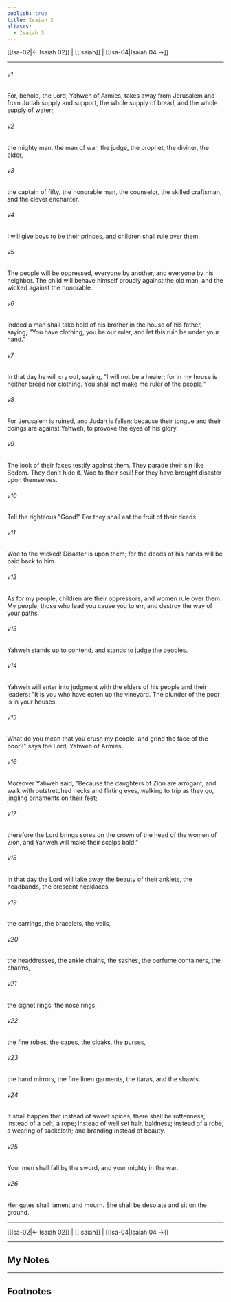 ```yaml
---
publish: true
title: Isaiah 3
aliases:
  - Isaiah 3
---
```


[[Isa-02|← Isaiah 02]] | [[Isaiah]] | [[Isa-04|Isaiah 04 →]]
***



###### v1 
For, behold, the Lord, Yahweh of Armies, takes away from Jerusalem and from Judah supply and support, the whole supply of bread, and the whole supply of water; 

###### v2 
the mighty man, the man of war, the judge, the prophet, the diviner, the elder, 

###### v3 
the captain of fifty, the honorable man, the counselor, the skilled craftsman, and the clever enchanter. 

###### v4 
I will give boys to be their princes, and children shall rule over them. 

###### v5 
The people will be oppressed, everyone by another, and everyone by his neighbor. The child will behave himself proudly against the old man, and the wicked against the honorable. 

###### v6 
Indeed a man shall take hold of his brother in the house of his father, saying, "You have clothing, you be our ruler, and let this ruin be under your hand." 

###### v7 
In that day he will cry out, saying, "I will not be a healer; for in my house is neither bread nor clothing. You shall not make me ruler of the people." 

###### v8 
For Jerusalem is ruined, and Judah is fallen; because their tongue and their doings are against Yahweh, to provoke the eyes of his glory. 

###### v9 
The look of their faces testify against them. They parade their sin like Sodom. They don't hide it. Woe to their soul! For they have brought disaster upon themselves. 

###### v10 
Tell the righteous "Good!" For they shall eat the fruit of their deeds. 

###### v11 
Woe to the wicked! Disaster is upon them; for the deeds of his hands will be paid back to him. 

###### v12 
As for my people, children are their oppressors, and women rule over them. My people, those who lead you cause you to err, and destroy the way of your paths. 

###### v13 
Yahweh stands up to contend, and stands to judge the peoples. 

###### v14 
Yahweh will enter into judgment with the elders of his people and their leaders: "It is you who have eaten up the vineyard. The plunder of the poor is in your houses. 

###### v15 
What do you mean that you crush my people, and grind the face of the poor?" says the Lord, Yahweh of Armies. 

###### v16 
Moreover Yahweh said, "Because the daughters of Zion are arrogant, and walk with outstretched necks and flirting eyes, walking to trip as they go, jingling ornaments on their feet; 

###### v17 
therefore the Lord brings sores on the crown of the head of the women of Zion, and Yahweh will make their scalps bald." 

###### v18 
In that day the Lord will take away the beauty of their anklets, the headbands, the crescent necklaces, 

###### v19 
the earrings, the bracelets, the veils, 

###### v20 
the headdresses, the ankle chains, the sashes, the perfume containers, the charms, 

###### v21 
the signet rings, the nose rings, 

###### v22 
the fine robes, the capes, the cloaks, the purses, 

###### v23 
the hand mirrors, the fine linen garments, the tiaras, and the shawls. 

###### v24 
It shall happen that instead of sweet spices, there shall be rottenness; instead of a belt, a rope; instead of well set hair, baldness; instead of a robe, a wearing of sackcloth; and branding instead of beauty. 

###### v25 
Your men shall fall by the sword, and your mighty in the war. 

###### v26 
Her gates shall lament and mourn. She shall be desolate and sit on the ground.

***
[[Isa-02|← Isaiah 02]] | [[Isaiah]] | [[Isa-04|Isaiah 04 →]]

---
## My Notes

---
## Footnotes